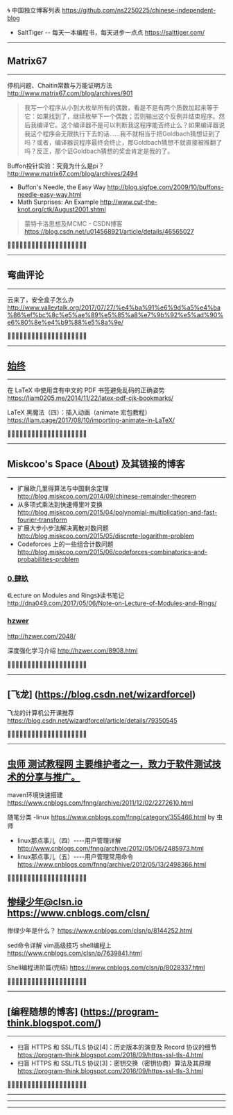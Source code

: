 
🌀 中国独立博客列表 https://github.com/ns2250225/chinese-independent-blog
- SaltTiger -- 每天一本编程书，每天进步一点点 https://salttiger.com/

--------------------------------------------------
## Matrix67
--------------------------------------------------

停机问题、Chaitin常数与万能证明方法 http://www.matrix67.com/blog/archives/901
> 我写一个程序从小到大枚举所有的偶数，看是不是有两个质数加起来等于它：如果找到了，继续枚举下一个偶数；否则输出这个反例并结束程序。然后我编译它。这个编译器不是可以判断我这程序能否终止么？如果编译器说我这个程序会无限执行下去的话……我不就相当于把Goldbach猜想证到了吗？或者，编译器说程序最终会终止，那Goldbach猜想不就直接被推翻了吗？反正，那个证Goldbach猜想的奖金肯定是我的了。

Buffon投针实验：究竟为什么是pi？ http://www.matrix67.com/blog/archives/2494
- Buffon's Needle, the Easy Way http://blog.sigfpe.com/2009/10/buffons-needle-easy-way.html
- Math Surprises: An Example http://www.cut-the-knot.org/ctk/August2001.shtml
> 蒙特卡洛思想及MCMC - CSDN博客 https://blog.csdn.net/u014568921/article/details/46565027


:couple::couple::couple::couple::couple::couple::couple::couple::couple::couple::couple::couple::couple::couple::couple::couple::couple::couple::couple::couple:


--------------------------------------------------
## 弯曲评论
--------------------------------------------------

云来了，安全盒子怎么办
http://www.valleytalk.org/2017/07/27/%e4%ba%91%e6%9d%a5%e4%ba%86%ef%bc%8c%e5%ae%89%e5%85%a8%e7%9b%92%e5%ad%90%e6%80%8e%e4%b9%88%e5%8a%9e/


:couple::couple::couple::couple::couple::couple::couple::couple::couple::couple::couple::couple::couple::couple::couple::couple::couple::couple::couple::couple:


--------------------------------------------------
## [始终](https://liam0205.me/)
--------------------------------------------------

在 LaTeX 中使用含有中文的 PDF 书签避免乱码的正确姿势 https://liam0205.me/2014/11/22/latex-pdf-cjk-bookmarks/

LaTeX 黑魔法（四）：插入动画（animate 宏包教程） https://liam.page/2017/08/10/importing-animate-in-LaTeX/

:couple::couple::couple::couple::couple::couple::couple::couple::couple::couple::couple::couple::couple::couple::couple::couple::couple::couple::couple::couple:


--------------------------------------------------
## Miskcoo's Space  ([About](http://blog.miskcoo.com/about)) 及其链接的博客
--------------------------------------------------

- 扩展欧几里得算法与中国剩余定理 http://blog.miskcoo.com/2014/09/chinese-remainder-theorem
- 从多项式乘法到快速傅里叶变换 http://blog.miskcoo.com/2015/04/polynomial-multiplication-and-fast-fourier-transform
- 扩展大步小步法解决离散对数问题 http://blog.miskcoo.com/2015/05/discrete-logarithm-problem
- Codeforces 上的一些组合计数问题 http://blog.miskcoo.com/2015/06/codeforces-combinatorics-and-probabilities-problem

### [0.肆玖](http://dna049.com/)

《Lecture on Modules and Rings》读书笔记 http://dna049.com/2017/05/06/Note-on-Lecture-of-Modules-and-Rings/

### [hzwer](http://hzwer.com/) 

http://hzwer.com/2048/

深度强化学习介绍 http://hzwer.com/8908.html


:couple::couple::couple::couple::couple::couple::couple::couple::couple::couple::couple::couple::couple::couple::couple::couple::couple::couple::couple::couple:

--------------------------------------------------
[飞龙] (https://blog.csdn.net/wizardforcel)
--------------------------------------------------

飞龙的计算机公开课推荐 https://blog.csdn.net/wizardforcel/article/details/79350545

:couple::couple::couple::couple::couple::couple::couple::couple::couple::couple::couple::couple::couple::couple::couple::couple::couple::couple::couple::couple:

--------------------------------------------------
[虫师 测试教程网 主要维护者之一，致力于软件测试技术的分享与推广。](https://www.cnblogs.com/fnng/)
--------------------------------------------------

maven环境快速搭建 https://www.cnblogs.com/fnng/archive/2011/12/02/2272610.html

随笔分类 -linux https://www.cnblogs.com/fnng/category/355466.html by 虫师
- linux那点事儿（四）----用户管理详解 http://www.cnblogs.com/fnng/archive/2012/05/06/2485973.html
- linux那点事儿（五）----用户管理常用命令 https://www.cnblogs.com/fnng/archive/2012/05/13/2498366.html

:couple::couple::couple::couple::couple::couple::couple::couple::couple::couple::couple::couple::couple::couple::couple::couple::couple::couple::couple::couple:

## 惨绿少年@clsn.io https://www.cnblogs.com/clsn/

惨绿少年是什么？ https://www.cnblogs.com/clsn/p/8144252.html

sed命令详解 vim高级技巧 shell编程上 https://www.cnblogs.com/clsn/p/7639841.html

Shell编程进阶篇(完结) https://www.cnblogs.com/clsn/p/8028337.html

:couple::couple::couple::couple::couple::couple::couple::couple::couple::couple::couple::couple::couple::couple::couple::couple::couple::couple::couple::couple:

--------------------------------------------------
## [编程随想的博客] (https://program-think.blogspot.com/)
--------------------------------------------------

- 扫盲 HTTPS 和 SSL/TLS 协议[4]：历史版本的演变及 Record 协议的细节 https://program-think.blogspot.com/2018/09/https-ssl-tls-4.html
- 扫盲 HTTPS 和 SSL/TLS 协议[3]：密钥交换（密钥协商）算法及其原理 https://program-think.blogspot.com/2016/09/https-ssl-tls-3.html


:couple::couple::couple::couple::couple::couple::couple::couple::couple::couple::couple::couple::couple::couple::couple::couple::couple::couple::couple::couple:


--------------------------------------------------
--------------------------------------------------
--------------------------------------------------
